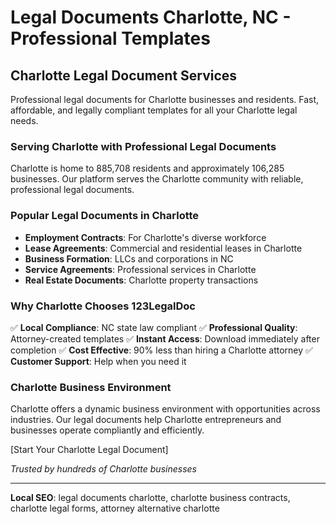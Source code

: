 # Legal Documents Charlotte, NC - Professional Templates

## Charlotte Legal Document Services

Professional legal documents for Charlotte businesses and residents. Fast, affordable, and legally compliant templates for all your Charlotte legal needs.

### Serving Charlotte with Professional Legal Documents

Charlotte is home to 885,708 residents and approximately 106,285 businesses. Our platform serves the Charlotte community with reliable, professional legal documents.

### Popular Legal Documents in Charlotte

- **Employment Contracts**: For Charlotte's diverse workforce
- **Lease Agreements**: Commercial and residential leases in Charlotte
- **Business Formation**: LLCs and corporations in NC
- **Service Agreements**: Professional services in Charlotte
- **Real Estate Documents**: Charlotte property transactions

### Why Charlotte Chooses 123LegalDoc

✅ **Local Compliance**: NC state law compliant
✅ **Professional Quality**: Attorney-created templates
✅ **Instant Access**: Download immediately after completion
✅ **Cost Effective**: 90% less than hiring a Charlotte attorney
✅ **Customer Support**: Help when you need it

### Charlotte Business Environment

Charlotte offers a dynamic business environment with opportunities across industries. Our legal documents help Charlotte entrepreneurs and businesses operate compliantly and efficiently.

[Start Your Charlotte Legal Document]

_Trusted by hundreds of Charlotte businesses_

---

**Local SEO**: legal documents charlotte, charlotte business contracts, charlotte legal forms, attorney alternative charlotte
